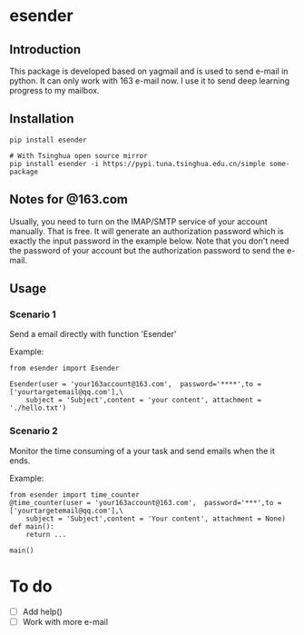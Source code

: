 # esender
## Introduction
This package is developed based on yagmail and is used to send e-mail in python. It can only work with 163 e-mail now. I use it to send deep learning progress to my mailbox.  
## Installation
```
pip install esender

# With Tsinghua open source mirror
pip install esender -i https://pypi.tuna.tsinghua.edu.cn/simple some-package
```
## Notes for @163.com 
Usually, you need to turn on the IMAP/SMTP service of your account manually. That is free. It will generate an authorization password which is exactly the input password in the example below. Note that you don't need the password of your account but the authorization password to send the e-mail.

## Usage

### Scenario 1
Send a email directly with function 'Esender'

Example:
```
from esender import Esender

Esender(user = 'your163account@163.com',  password='****',to = ['yourtargetemail@qq.com'],\
    subject = 'Subject',content = 'your content', attachment = './hello.txt')
```
### Scenario 2
Monitor the time consuming of a your task and send emails when the it ends.  

Example:
```
from esender import time_counter
@time_counter(user = 'your163account@163.com',  password='***',to = ['yourtargetemail@qq.com'],\
    subject = 'Subject',content = 'Your content', attachment = None)
def main():
    return ...

main()
```

# To do
- [ ] Add help()  
- [ ] Work with more e-mail
